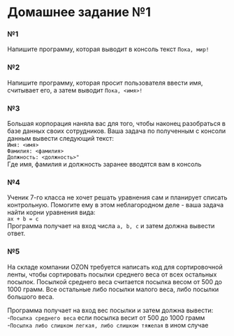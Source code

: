 # Домашнее задание №1 

### №1
Напишите программу, которая выводит в консоль текст `Пока, мир!`

### №2
Напишите программу, которая просит пользователя ввести имя, считывает его, а затем выводит `Пока, <имя>!`

### №3
Большая корпорация наняла вас для того, чтобы наконец разобраться в базе данных своих сотрудников. Ваша задача по полученным с консоли данным вывести следующий текст: <br />
`Имя: <имя> `<br />
`Фамилия: <фамилия> `<br />
`Должность: <должность>" `<br />
Где имя, фамилия и должность заранее вводятся вам в консоль

### №4
Ученик 7-го класса не хочет решать уравнения сам и планирует списать контрольную. Помогите ему в этом неблагородном деле - ваша задача найти корни уравнения вида: <br />
`ax + b = c` <br />
Программа получает на вход числа `a, b, c` и затем должна вывести ответ.

### №5
На складе компании OZON требуется написать код для сортировочной ленты, чтобы сортировать посылки среднего веса от всех остальных посылок. Посылкой среднего веса считается посылка весом от 500 до 1000 грамм. Все остальные либо посылки малого веса, либо посылки большого веса. 

Программа получает на вход вес посылки и затем должна вывести: <br />
-`Посылка среднего веса` если посылка весит от 500 до 1000 грамм <br />
-`Посылка либо слишком легкая, либо слишком тяжелая` в ином случае
